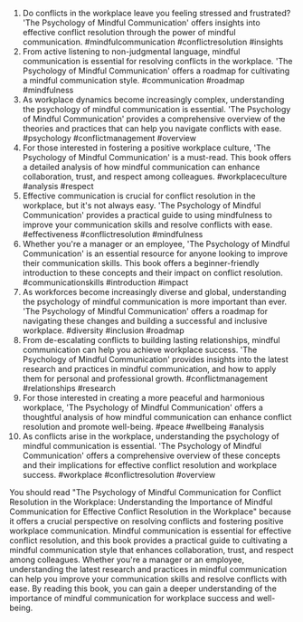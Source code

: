 1. Do conflicts in the workplace leave you feeling stressed and frustrated? 'The Psychology of Mindful Communication' offers insights into effective conflict resolution through the power of mindful communication. #mindfulcommunication #conflictresolution #insights
2. From active listening to non-judgmental language, mindful communication is essential for resolving conflicts in the workplace. 'The Psychology of Mindful Communication' offers a roadmap for cultivating a mindful communication style. #communication #roadmap #mindfulness
3. As workplace dynamics become increasingly complex, understanding the psychology of mindful communication is essential. 'The Psychology of Mindful Communication' provides a comprehensive overview of the theories and practices that can help you navigate conflicts with ease. #psychology #conflictmanagement #overview
4. For those interested in fostering a positive workplace culture, 'The Psychology of Mindful Communication' is a must-read. This book offers a detailed analysis of how mindful communication can enhance collaboration, trust, and respect among colleagues. #workplaceculture #analysis #respect
5. Effective communication is crucial for conflict resolution in the workplace, but it's not always easy. 'The Psychology of Mindful Communication' provides a practical guide to using mindfulness to improve your communication skills and resolve conflicts with ease. #effectiveness #conflictresolution #mindfulness
6. Whether you're a manager or an employee, 'The Psychology of Mindful Communication' is an essential resource for anyone looking to improve their communication skills. This book offers a beginner-friendly introduction to these concepts and their impact on conflict resolution. #communicationskills #introduction #impact
7. As workforces become increasingly diverse and global, understanding the psychology of mindful communication is more important than ever. 'The Psychology of Mindful Communication' offers a roadmap for navigating these changes and building a successful and inclusive workplace. #diversity #inclusion #roadmap
8. From de-escalating conflicts to building lasting relationships, mindful communication can help you achieve workplace success. 'The Psychology of Mindful Communication' provides insights into the latest research and practices in mindful communication, and how to apply them for personal and professional growth. #conflictmanagement #relationships #research
9. For those interested in creating a more peaceful and harmonious workplace, 'The Psychology of Mindful Communication' offers a thoughtful analysis of how mindful communication can enhance conflict resolution and promote well-being. #peace #wellbeing #analysis
10. As conflicts arise in the workplace, understanding the psychology of mindful communication is essential. 'The Psychology of Mindful Communication' offers a comprehensive overview of these concepts and their implications for effective conflict resolution and workplace success. #workplace #conflictresolution #overview

You should read "The Psychology of Mindful Communication for Conflict Resolution in the Workplace: Understanding the Importance of Mindful Communication for Effective Conflict Resolution in the Workplace" because it offers a crucial perspective on resolving conflicts and fostering positive workplace communication. Mindful communication is essential for effective conflict resolution, and this book provides a practical guide to cultivating a mindful communication style that enhances collaboration, trust, and respect among colleagues. Whether you're a manager or an employee, understanding the latest research and practices in mindful communication can help you improve your communication skills and resolve conflicts with ease. By reading this book, you can gain a deeper understanding of the importance of mindful communication for workplace success and well-being.
